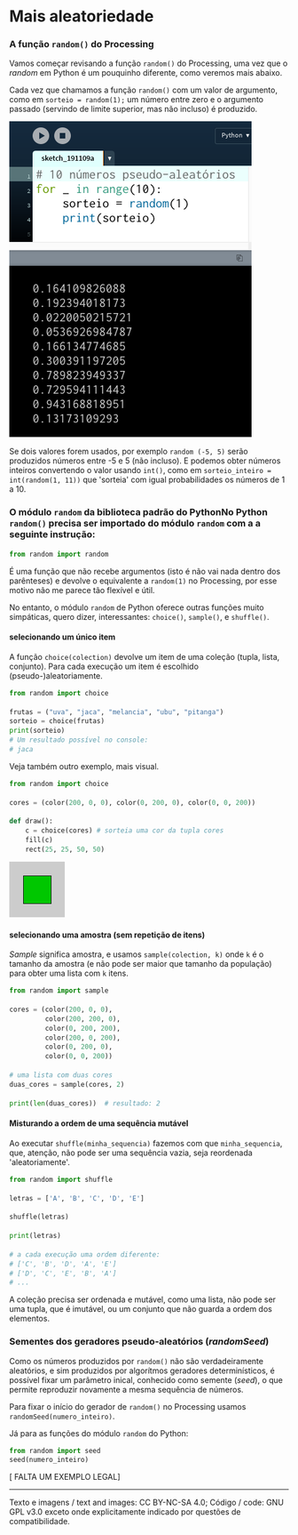 # Mais aleatoriedade

### A função `random()` do Processing

Vamos começar revisando a  função `random()` do Processing, uma vez que o *random* em Python é um pouquinho diferente, como veremos mais abaixo.

Cada vez que chamamos a função `random()` com um valor de argumento, como em `sorteio = random(1);` um número entre zero e o argumento passado (servindo de limite superior, mas não incluso) é produzido. 

![imagem_exemplo](assets/random1-10.png)

Se dois valores forem usados, por exemplo `random (-5, 5)` serão produzidos números entre -5 e 5 (não incluso). E podemos obter números inteiros convertendo o valor usando `int()`, como em `sorteio_inteiro = int(random(1, 11))` que 'sorteia' com igual probabilidades os números de 1 a 10.

### O módulo `random` da biblioteca padrão do PythonNo Python `random()` precisa ser importado do módulo `random` com a a seguinte  instrução:

```python
from random import random
```

É uma função que não recebe argumentos (isto é não vai nada dentro dos parênteses) e devolve o equivalente a `random(1)` no Processing, por esse motivo  não me  parece tão flexível e útil. 

No entanto, o módulo `random` de Python oferece outras funções muito simpáticas, quero dizer, interessantes: `choice()`, `sample()`, e `shuffle()`.

#### selecionando um único item

A função `choice(colection)` devolve um item de uma coleção (tupla, lista, conjunto). Para cada execução um item é escolhido (pseudo-)aleatoriamente.

```python
from random import choice

frutas = ("uva", "jaca", "melancia", "ubu", "pitanga")
sorteio = choice(frutas)
print(sorteio)
# Um resultado possível no console:
# jaca
```

Veja também outro exemplo, mais visual.

```python
from random import choice

cores = (color(200, 0, 0), color(0, 200, 0), color(0, 0, 200))

def draw():
    c = choice(cores) # sorteia uma cor da tupla cores
    fill(c)
    rect(25, 25, 50, 50)
```

![random_choice](assets/random_choice.gif)

#### selecionando uma amostra (sem repetição de itens)

*Sample* significa amostra, e usamos `sample(colection, k)` onde `k` é o tamanho da amostra (e não pode ser maior que tamanho da população) para obter uma lista com `k` itens.

```python
from random import sample

cores = (color(200, 0, 0),
         color(200, 200, 0),
         color(0, 200, 200),
         color(200, 0, 200),
         color(0, 200, 0),
         color(0, 0, 200))

# uma lista com duas cores
duas_cores = sample(cores, 2)

print(len(duas_cores))  # resultado: 2
```

#### Misturando a ordem de uma sequência mutável

Ao executar `shuffle(minha_sequencia)` fazemos com que `minha_sequencia`, que, atenção, não pode ser uma sequência vazia, seja reordenada 'aleatoriamente'.

```python
from random import shuffle

letras = ['A', 'B', 'C', 'D', 'E']

shuffle(letras)

print(letras)

# a cada execução uma ordem diferente:
# ['C', 'B', 'D', 'A', 'E']
# ['D', 'C', 'E', 'B', 'A']
# ...
```
A coleção precisa ser ordenada e mutável, como uma lista, não pode ser uma tupla, que é imutável, ou um conjunto que não guarda a ordem dos elementos.

###  Sementes dos geradores pseudo-aleatórios (*randomSeed*)

Como os números produzidos por `random()` não são verdadeiramente aleatórios, e sim produzidos por algorítmos geradores determinísticos, é possível fixar um parâmetro inical, conhecido como semente (*seed*), o que permite reproduzir novamente a mesma sequência de números.

Para fixar o início do gerador de `random()` no Processing usamos `randomSeed(numero_inteiro)`. 

Já para as funções do módulo `random` do Python:

```python
from random import seed
seed(numero_inteiro)
```

[ FALTA UM EXEMPLO LEGAL]

---
Texto e imagens / text and images: CC BY-NC-SA 4.0; Código / code: GNU GPL v3.0 exceto onde explicitamente indicado por questões de compatibilidade.
